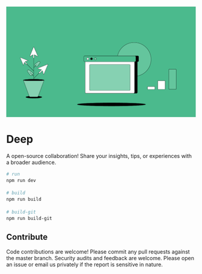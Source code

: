 ![](blog.gif)

# Deep

A open-source collaboration! Share your insights, tips, or experiences with a broader audience.

```bash
# run
npm run dev

# build
npm run build

# build-git
npm run build-git
```

## Contribute
Code contributions are welcome! Please commit any pull requests against the master branch. Security audits and feedback are welcome. Please open an issue or email us privately if the report is sensitive in nature.